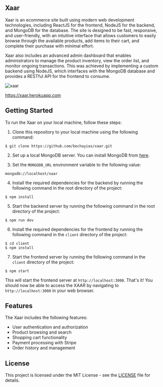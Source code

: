 ## Xaar

Xaar is an ecommerce site built using modern web development technologies, including ReactJS for the frontend, NodeJS for the backend, and MongoDB for the database. The site is designed to be fast, responsive, and user-friendly, with an intuitive interface that allows customers to easily browse through the available products, add items to their cart, and complete their purchase with minimal effort.

Xaar also includes an advanced admin dashboard that enables administrators to manage the product inventory, view the order list, and monitor ongoing transactions. This was achieved by implementing a custom backend using NodeJS, which interfaces with the MongoDB database and provides a RESTful API for the frontend to consume.

![xaar](https://user-images.githubusercontent.com/70820055/169712427-3979d61c-dbfe-4ef8-bc91-562df6cce9b3.gif)

https://xaar.herokuapp.com

## Getting Started

To run the Xaar on your local machine, follow these steps:

1. Clone this repository to your local machine using the following command:

```
$ git clone https://github.com/kechayias/xaar.git
```

2. Set up a local MongoDB server. You can install MongoDB from [here](https://www.mongodb.com/try/download/community).

3. Set the `MONGODB_URL` environment variable to the following value:

```
mongodb://localhost/xaar
```

4. Install the required dependencies for the backend by running the following command in the root directory of the project:

```
$ npm install
```

5. Start the backend server by running the following command in the root directory of the project: 

```
$ npm run dev
```

6. Install the required dependencies for the frontend by running the following command in the `client` directory of the project:
 
```
$ cd client
$ npm install
```

7. Start the frontend server by running the following command in the `client` directory of the project: 

```
$ npm start
```

This will start the frontend server at `http://localhost:3000`.
That's it! You should now be able to access the XAAR by navigating to `http://localhost:3000` in your web browser.

## Features

The Xaar includes the following features:

- User authentication and authorization
- Product browsing and search
- Shopping cart functionality
- Payment processing with Stripe
- Order history and management

## License

This project is licensed under the MIT License - see the [LICENSE](LICENSE) file for details.
